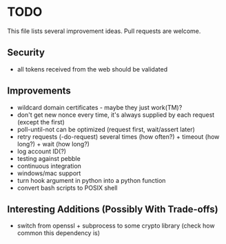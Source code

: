 # TODO

This file lists several improvement ideas. Pull requests are welcome.

## Security

- all tokens received from the web should be validated

## Improvements

- wildcard domain certificates - maybe they just work(TM)?
- don't get new nonce every time, it's always supplied by each request (except the first)
- poll-until-not can be optimized (request first, wait/assert later)
- retry requests (-do-request) several times (how often?) + timeout (how long?) + wait (how long?)
- log account ID(?)
- testing against pebble
- continuous integration
- windows/mac support
- turn hook argument in python into a python function
- convert bash scripts to POSIX shell

## Interesting Additions (Possibly With Trade-offs)

- switch from openssl + subprocess to some crypto library (check how common this dependency is)
